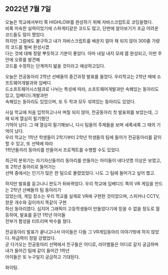 ## **2022년 7월 7일**

오늘은 학교에서부터 쭉 HIGHLOW를 완성하기 위해 자바스크립트로 코딩을했다.  
비록 미숙한 실력이었기에 스파게티같은 코드도 많고, 단번에 알아보기가 조금 어려운 코드들도 많이 짰었다.  
하지만 그럼에도 불구하고 내가 자바스크립트를 배운지 얼마 채 되지 않아 300줄 가량의 코드를 벌써 완성시켰  
다는 것에 대해 정말 뿌듯하고 기분이 좋았다. 아마 내일 내지 모레 쯤 완성되고, 이번 주 안에 오류를 발견해  
코드를 수정하는 단계까지 밟을 것이라고 예상하고있다.  

오늘은 전공동아리 2학년 선배들의 중간과정 발표를 들었다. 우리학교는 2학년 때에 소프트웨어개발과와 임베디  
드소프트웨어시스템과로 나뉘는 특성에 따라, 소프트웨어개발과만 속해있는 동아리도 있고, 임베디드개발과만  
속해있는 동아리도 있었으며, 또 두 학과 모두 섞여있는 동아리도 있었다.  

사실 학교에 처음 입학하고나서 며칠 되지 않아, 전공동아리 첫 발표회를 보았는데, 그 때 되게 열심히 필기했던  
기억이 났다. 그 때 열심히 필기해보니, 다시 팀들의 주제들을 보며 새록새록 그 때의 기억이 났다.  
우리 학교는 1학년 학생들이 2학기부터 2학년 학생들의 팀에 들어가 전공동아리를 같이 할 수 있고, 또 선택에 따라  
1학년들끼리 동아리를 만들어서 프로젝트를 수행할 수도 있었다.  

최근의 분위기는 자기자신들끼리 동아리를 만들자는 아이들이 네다섯명 이상은 보였고, 또 2학년 동아리로 들어가는  
선택 중에서는 인기가 많은 한 팀으로 몰렸었었다. 나도 그 팀에 들어가고 싶어 했고.  

하지만 발표를 듣고나니 판도가 뒤바뀌었다. 우리 학교에 임베디드 쪽의 VR 게임을 만드는 2학년 선배들의 팀 동아리가  
있었는데, 게임 장소는 우리 학교를 실제로 VR에 구현한 것이었으며, 스피커나 CCTV, 창문 개수와 길이까지 똑같이 구현  
하신 동아리였다. 심지어 그래픽이 고등학생들이 만들었다기에 믿을 수 없을 정도로 월등하여, 발표를 듣던 1학년 아이들  
전부가 함성을 터트리며 박수를 쳤다.  

전공동아리 발표가 끝나고나서 아이들은 다들 그 VR게임동아리 이야기밖에 하지 않았다. 파급력이 정말 강했었다.  
곧 다가오는 전공동아리 선택에서 친구들은 어디로, 라이벌들은 어디로 갈지 궁금하며 내가 들어간 팀에 같이 들어간 1학년  
아이들은 또 누구일지 궁금하고 기대된다.  

화이팅.
